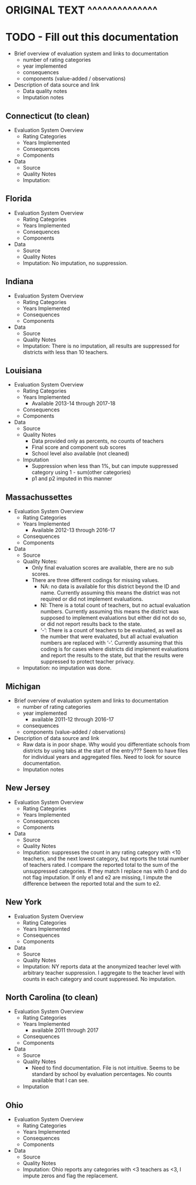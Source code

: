 
<!-- README.md is generated from README.Rmd. Please edit that file -->

# ORIGINAL TEXT ^^^^^^^^^^^^^^

# TODO - Fill out this documentation

  - Brief overview of evaluation system and links to documentation
      - number of rating categories
      - year implemented
      - consequences
      - components (value-added / observations)
  - Description of data source and link
      - Data quality notes
      - Imputation notes

## Connecticut (to clean)

  - Evaluation System Overview
      - Rating Categories
      - Years Implemented
      - Consequences
      - Components
  - Data
      - Source
      - Quality Notes
      - Imputation:

## Florida

  - Evaluation System Overview
      - Rating Categories
      - Years Implemented
      - Consequences
      - Components
  - Data
      - Source
      - Quality Notes
      - Imputation: No imputation, no suppression.

## Indiana

  - Evaluation System Overview
      - Rating Categories
      - Years Implemented
      - Consequences
      - Components
  - Data
      - Source
      - Quality Notes
      - Imputation: There is no imputation, all results are suppressed
        for districts with less than 10 teachers.

## Louisiana

  - Evaluation System Overview
      - Rating Categories
      - Years Implemented
          - Available 2013-14 through 2017-18
      - Consequences
      - Components
  - Data
      - Source
      - Quality Notes
          - Data provided only as percents, no counts of teachers
          - Final score and component sub scores
          - School level also available (not cleaned)
      - Imputation
          - Suppression when less than 1%, but can impute suppressed
            category using 1 - sum(other categories)
          - p1 and p2 imputed in this manner

## Massachussettes

  - Evaluation System Overview
      - Rating Categories
      - Years Implemented
          - Available 2012-13 through 2016-17
      - Consequences
      - Components
  - Data
      - Source
      - Quality Notes:
          - Only final evaluation scores are available, there are no sub
            scores.
          - There are three different codings for missing values.
              - NA: no data is available for this district beyond the ID
                and name. Currently assuming this means the district was
                not required or did not implement evaluations.
              - NI: There is a total count of teachers, but no actual
                evaluation numbers. Currently assuming this means the
                district was supposed to implement evaluations but
                either did not do so, or did not report results back to
                the state.
              - ‘-’: There is a count of teachers to be evaluated, as
                well as the number that were evaluated, but all actual
                evaluation numbers are replaced with ‘-’. Currently
                assuming that this coding is for cases where districts
                did implement evaluations and report the results to the
                state, but that the results were suppressed to protect
                teacher privacy.
      - Imputation: no imputation was done.

## Michigan

  - Brief overview of evaluation system and links to documentation
      - number of rating categories
      - year implemented
          - available 2011-12 through 2016-17
      - consequences
      - components (value-added / observations)
  - Description of data source and link
      - Raw data is in poor shape. Why would you differentiate schools
        from districts by using tabs at the start of the entry??? Seem
        to have files for individual years and aggregated files. Need to
        look for source documentation.
      - Imputation notes

## New Jersey

  - Evaluation System Overview
      - Rating Categories
      - Years Implemented
      - Consequences
      - Components
  - Data
      - Source
      - Quality Notes
      - Imputation: suppresses the count in any rating category with
        \<10 teachers, and the next lowest category, but reports the
        total number of teachers rated. I compare the reported total to
        the sum of the unsuppressed categories. If they match I replace
        nas with 0 and do not flag imputation. If only e1 and e2 are
        missing, I impute the difference between the reported total and
        the sum to e2.

## New York

  - Evaluation System Overview
      - Rating Categories
      - Years Implemented
      - Consequences
      - Components
  - Data
      - Source
      - Quality Notes
      - Imputation: NY reports data at the anonymized teacher level with
        arbitrary teacher suppression. I aggregate to the teacher level
        with counts in each category and count suppressed. No
        imputation.

## North Carolina (to clean)

  - Evaluation System Overview
      - Rating Categories
      - Years Implemented
          - available 2011 through 2017
      - Consequences
      - Components
  - Data
      - Source
      - Quality Notes
          - Need to find documentation. File is not intuitive. Seems to
            be standard by school by evaluation percentages. No counts
            available that I can see.
      - Imputation

## Ohio

  - Evaluation System Overview
      - Rating Categories
      - Years Implemented
      - Consequences
      - Components
  - Data
      - Source
      - Quality Notes
      - Imputation: Ohio reports any categories with \<3 teachers as
        \<3, I impute zeros and flag the replacement.
